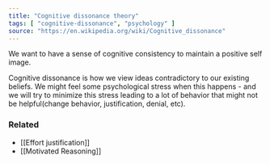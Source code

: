 ```yaml
---
title: "Cognitive dissonance theory"
tags: [ "cognitive-dissonance", "psychology" ]
source: "https://en.wikipedia.org/wiki/Cognitive_dissonance"
---
```


We want to have a sense of cognitive consistency to maintain a positive self image. 

Cognitive dissonance is how we view ideas contradictory to our existing beliefs. We might feel some psychological stress when this happens - and we will try to minimize this stress leading to a lot of behavior that might not be helpful(change behavior, justification, denial, etc).

### Related

- [[Effort justification]]
- [[Motivated Reasoning]]


